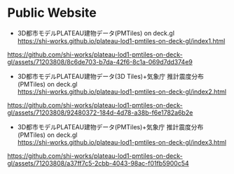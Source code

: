 
# Public Website
- 3D都市モデルPLATEAU建物データ(PMTiles) on deck.gl  
https://shi-works.github.io/plateau-lod1-pmtiles-on-deck-gl/index1.html

https://github.com/shi-works/plateau-lod1-pmtiles-on-deck-gl/assets/71203808/8c6de703-b7da-42f6-8c1a-069d7dd374e9

- 3D都市モデルPLATEAU建物データ(3D Tiles)+気象庁 推計震度分布(PMTiles) on deck.gl  
https://shi-works.github.io/plateau-lod1-pmtiles-on-deck-gl/index2.html

https://github.com/shi-works/plateau-lod1-pmtiles-on-deck-gl/assets/71203808/92480372-184d-4d78-a38b-f6e1782a6b2e

- 3D都市モデルPLATEAU建物データ(PMTiles)+気象庁 推計震度分布(PMTiles) on deck.gl  
https://shi-works.github.io/plateau-lod1-pmtiles-on-deck-gl/index3.html

https://github.com/shi-works/plateau-lod1-pmtiles-on-deck-gl/assets/71203808/a37ff7c5-2cbb-4043-98ac-f01fb5900c54

